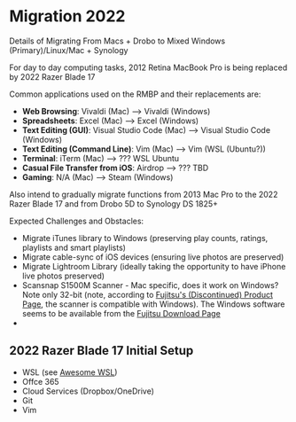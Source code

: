 Migration 2022
==============

Details of Migrating From Macs + Drobo to Mixed Windows (Primary)/Linux/Mac + Synology


For day to day computing tasks, 2012 Retina MacBook Pro is being replaced by 2022 Razer Blade 17

Common applications used on the RMBP and their replacements are:

- **Web Browsing**: Vivaldi (Mac) --> Vivaldi (Windows)
- **Spreadsheets**: Excel (Mac) --> Excel (Windows)
- **Text Editing (GUI)**: Visual Studio Code (Mac) --> Visual Studio Code (Windows)
- **Text Editing (Command Line)**: Vim (Mac) --> Vim (WSL (Ubuntu?))
- **Terminal**: iTerm (Mac) --> ??? WSL Ubuntu
- **Casual File Transfer from iOS**: Airdrop --> ??? TBD
- **Gaming**: N/A (Mac) --> Steam (Windows)


Also intend to gradually migrate functions from 2013 Mac Pro to the 2022 Razer Blade 17 and from Drobo 5D to Synology DS 1825+


Expected Challenges and Obstacles:

- Migrate iTunes library to Windows (preserving play counts, ratings, playlists and smart playlists)
- Migrate cable-sync of iOS devices (ensuring live photos are preserved)
- Migrate Lightroom Library (ideally taking the opportunity to have iPhone live photos preserved)
- Scansnap S1500M Scanner - Mac specific, does it work on Windows? Note only 32-bit (note, according to [Fujitsu's (Discontinued) Product Page][fuji01], the scanner is compatible with Windows). The Windows software seems to be available from the [Fujitsu Download Page][fuji02]
- 



2022 Razer Blade 17 Initial Setup
---------------------------------

- WSL (see [Awesome WSL][gith01])
- Offce 365
- Cloud Services (Dropbox/OneDrive)
- Git
- Vim










[fuji01]: https://www.fujitsu.com/ca/en/products/computing/peripheral/scanners/scansnap/discontinued/s1500m/s1500m.html
[fuji02]: https://www.fujitsu.com/global/support/products/computing/peripheral/scanners/scansnap/software/s1500.html
[gith01]: https://github.com/sirredbeard/Awesome-WSL
